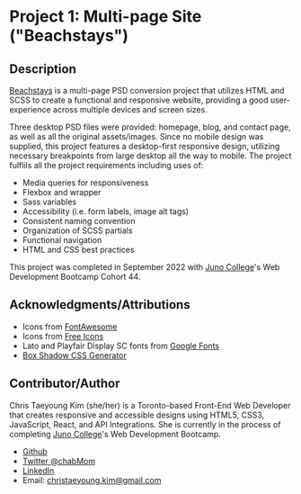 # Project 1: Multi-page Site ("Beachstays")

## Description

[Beachstays](https://papaya-alpaca-edc2a9.netlify.app/) is a multi-page PSD conversion project that utilizes HTML and SCSS to create a functional and responsive website, providing a good user-experience across multiple devices and screen sizes. 

Three desktop PSD files were provided: homepage, blog, and contact page, as well as all the original assets/images. Since no mobile design was supplied, this project features a desktop-first responsive design, utilizing necessary breakpoints from large desktop all the way to mobile. The project fulflils all the project requirements including uses of:
* Media queries for responsiveness
* Flexbox and wrapper
* Sass variables
* Accessibility (i.e. form labels, image alt tags)
* Consistent naming convention
* Organization of SCSS partials
* Functional navigation
* HTML and CSS best practices

This project was completed in September 2022 with [Juno College](https://junocollege.com/)'s Web Development Bootcamp Cohort 44.

## Acknowledgments/Attributions
* Icons from [FontAwesome](https://fontawesome.com/)
* Icons from [Free Icons](https://freeicons.io/)
* Lato and Playfair Display SC fonts from [Google Fonts](https://fonts.google.com/)
* [Box Shadow CSS Generator](https://cssgenerator.org/box-shadow-css-generator.html)

## Contributor/Author

Chris Taeyoung Kim (she/her) is a Toronto-based Front-End Web Developer that creates responsive and accessible designs using HTML5, CSS3, JavaScript, React, and API Integrations. She is currently in the process of completing [Juno College](https://junocollege.com/)'s Web Development Bootcamp.  

* [Github](https://github.com/chriskimty)
* [Twitter @chabMom](https://twitter.com/chabMom)
* [LinkedIn](https://www.linkedin.com/in/chris-ty-kim/)
* Email: <christaeyoung.kim@gmail.com>